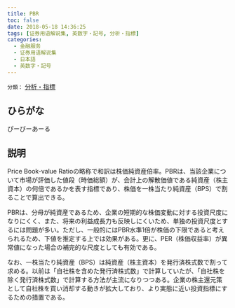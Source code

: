 ```yaml
---
title: PBR
toc: false
date: 2018-05-18 14:36:25
tags: [证券用语解说集, 英数字・記号, 分析・指標]
categories:
  - 金融服务
  - 证券用语解说集
  - 日本語
  - 英数字・記号
---
```


`分類：` [分析・指標](/tags/分析・指標/)

## ひらがな

ぴーびーあーる

## 説明

Price Book-value Ratioの略称で和訳は株価純資産倍率。PBRは、当該企業について市場が評価した値段（時価総額）が、会計上の解散価値である純資産（株主資本）の何倍であるかを表す指標であり、株価を一株当たり純資産（BPS）で割ることで算出できる。

PBRは、分母が純資産であるため、企業の短期的な株価変動に対する投資尺度になりにくく、また、将来の利益成長力も反映しにくいため、単独の投資尺度とするには問題が多い。ただし、一般的にはPBR水準1倍が株価の下限であると考えられるため、下値を推定する上では効果がある。更に、PER（株価収益率）が異常値になった場合の補完的な尺度としても有効である。

なお、一株当たり純資産（BPS）は純資産（株主資本）を発行済株式数で割って求める。以前は「自社株を含めた発行済株式数」で計算していたが、「自社株を除く発行済株式数」で計算する方法が主流になりつつある。企業の株主還元策として自社株を買い消却する動きが拡大しており、より実態に近い投資指標にするための措置である。
